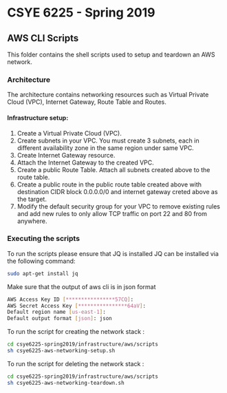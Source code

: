 # CSYE 6225 - Spring 2019

## AWS CLI Scripts
This folder contains the shell scripts used to setup and teardown an AWS network.

### Architecture 
The architecture contains networking resources such as Virtual Private Cloud (VPC), Internet Gateway, Route Table and Routes.

#### Infrastructure setup:

1. Create a Virtual Private Cloud (VPC).
2. Create subnets in your VPC. You must create 3 subnets, each in different availability zone in the same region under same VPC.
3. Create Internet Gateway resource.
4. Attach the Internet Gateway to the created VPC.
5. Create a public Route Table. Attach all subnets created above to the route table.
6. Create a public route in the public route table created above with destination CIDR block 0.0.0.0/0 and internet gateway creted above as the target.
7. Modify the default security group for your VPC to remove existing rules and add new rules to only allow TCP traffic on port 22 and 80 from anywhere.

### Executing the scripts
To run the scripts please ensure that JQ is installed 
JQ can be installed via the following command:

```bash
sudo apt-get install jq
```

Make sure that the output of aws cli is in json format

```bash
AWS Access Key ID [****************57CQ]: 
AWS Secret Access Key [****************64aV]: 
Default region name [us-east-1]: 
Default output format [json]: json
```

To run the script for creating the network stack :

```bash
cd csye6225-spring2019/infrastructure/aws/scripts
sh csye6225-aws-networking-setup.sh
```

To run the script for deleting the network stack :

```bash
cd csye6225-spring2019/infrastructure/aws/scripts
sh csye6225-aws-networking-teardown.sh
```
